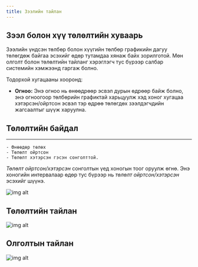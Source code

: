```yaml
---
title: Зээлийн тайлан
---
```

## Зээл болон хүү төлөлтийн хуваарь

Зээлийн үндсэн төлбөр болон хүүгийн төлбөр графикийн дагуу төлөгдөж байгаа эсэхийг өдөр тутамдаа хянаж байх зорилготой. Мөн олголт болон төлөлтийн тайланг хэрэглэгч тус бүрээр салбар системийн хэмжээнд гаргаж болно.

 Тодорхой хугацааны хооронд:
-	**Огноо:** Энэ огноо нь өнөөдрөөр эсвэл дурын өдрөөр байж болно, энэ огноогоор төлбөрийн графиктай харьцуулж хэд хоног хугацаа хэтэрсэн/ойртсон эсвэл тэр өдрөө төлөгдөх зээлдэгчдийн жагсаалтыг шүүж харуулна.
## Төлөлтийн байдал
___
    - Өнөөдөр төлөх 
    - Төлөлт ойртсон
    - Төлөлт хэтэрсэн гэсэн сонголттой.
_Төлөлт ойртсон/хэтэрсэн_ сонголтын үед хоногын тоог оруулж өгнө. Энэ хоногийн интервалаар өдөр тус бүрээр нь _төлөлт ойртсон/хэтэрсэн_ эсэхийг шүүнэ.
 >
 ![img alt](/img/image-38.png)

## Төлөлтийн тайлан
 >
 ![img alt](/img/image-39.png)

## Олголтын тайлан
 >
![img alt](/img/olgolt.png)